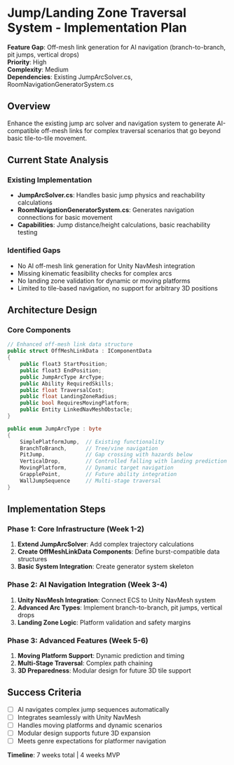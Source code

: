 # Jump/Landing Zone Traversal System - Implementation Plan

**Feature Gap**: Off-mesh link generation for AI navigation (branch-to-branch, pit jumps, vertical drops)  
**Priority**: High  
**Complexity**: Medium  
**Dependencies**: Existing JumpArcSolver.cs, RoomNavigationGeneratorSystem.cs

## Overview

Enhance the existing jump arc solver and navigation system to generate AI-compatible off-mesh links for complex traversal scenarios that go beyond basic tile-to-tile movement.

## Current State Analysis

### Existing Implementation
- **JumpArcSolver.cs**: Handles basic jump physics and reachability calculations
- **RoomNavigationGeneratorSystem.cs**: Generates navigation connections for basic movement
- **Capabilities**: Jump distance/height calculations, basic reachability testing

### Identified Gaps
- No AI off-mesh link generation for Unity NavMesh integration
- Missing kinematic feasibility checks for complex arcs
- No landing zone validation for dynamic or moving platforms
- Limited to tile-based navigation, no support for arbitrary 3D positions

## Architecture Design

### Core Components

```csharp
// Enhanced off-mesh link data structure
public struct OffMeshLinkData : IComponentData
{
    public float3 StartPosition;
    public float3 EndPosition;
    public JumpArcType ArcType;
    public Ability RequiredSkills;
    public float TraversalCost;
    public float LandingZoneRadius;
    public bool RequiresMovingPlatform;
    public Entity LinkedNavMeshObstacle;
}

public enum JumpArcType : byte
{
    SimplePlatformJump,  // Existing functionality
    BranchToBranch,      // Tree/vine navigation
    PitJump,             // Gap crossing with hazards below
    VerticalDrop,        // Controlled falling with landing prediction
    MovingPlatform,      // Dynamic target navigation
    GrapplePoint,        // Future ability integration
    WallJumpSequence     // Multi-stage traversal
}
```

## Implementation Steps

### Phase 1: Core Infrastructure (Week 1-2)
1. **Extend JumpArcSolver**: Add complex trajectory calculations
2. **Create OffMeshLinkData Components**: Define burst-compatible data structures  
3. **Basic System Integration**: Create generator system skeleton

### Phase 2: AI Navigation Integration (Week 3-4)
1. **Unity NavMesh Integration**: Connect ECS to Unity NavMesh system
2. **Advanced Arc Types**: Implement branch-to-branch, pit jumps, vertical drops
3. **Landing Zone Logic**: Platform validation and safety margins

### Phase 3: Advanced Features (Week 5-6)
1. **Moving Platform Support**: Dynamic prediction and timing
2. **Multi-Stage Traversal**: Complex path chaining
3. **3D Preparedness**: Modular design for future 3D tile support

## Success Criteria
- [ ] AI navigates complex jump sequences automatically
- [ ] Integrates seamlessly with Unity NavMesh
- [ ] Handles moving platforms and dynamic scenarios
- [ ] Modular design supports future 3D expansion
- [ ] Meets genre expectations for platformer navigation

**Timeline**: 7 weeks total | 4 weeks MVP